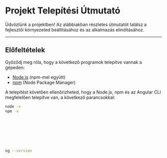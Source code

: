 # Projekt Telepítési Útmutató

Üdvözlünk a projektben! Az alábbiakban részletes útmutatót találsz a fejlesztői környezeted beállításához és az alkalmazás elindításához.

---

## Előfeltételek

Győződj meg róla, hogy a következő programok telepítve vannak a gépeden:

- [Node.js](https://nodejs.org/en/download/) (npm-mel együtt)
- [npm](https://www.npmjs.com/) (Node Package Manager)

A telepítést követően ellenőrizheted, hogy a Node.js, npm és az Angular CLI megfelelően telepítve van, a következő parancsokkal:

```bash
node -v
npm -v








ng --version
